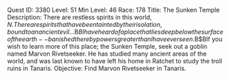 Quest ID: 3380
Level: 51
Min Level: 46
Race: 178
Title: The Sunken Temple
Description: There are restless spirits in this world, $N. There are spirits that have been tainted by their isolation, bound to an ancient evil...$B$BI have heard of a place that lies deep below the surface of the earth -- banished there by powers greater than I have ever seen.$B$BIf you wish to learn more of this place; the Sunken Temple, seek out a goblin named Marvon Rivetseeker. He has studied many ancient areas of the world, and was last known to have left his home in Ratchet to study the troll ruins in Tanaris.
Objective: Find Marvon Rivetseeker in Tanaris.
